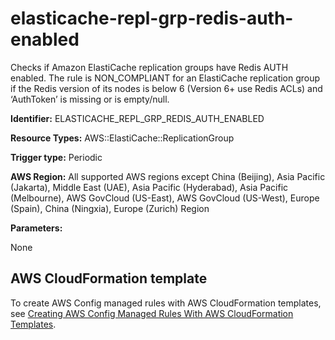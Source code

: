 # elasticache\-repl\-grp\-redis\-auth\-enabled<a name="elasticache-repl-grp-redis-auth-enabled"></a>

Checks if Amazon ElastiCache replication groups have Redis AUTH enabled\. The rule is NON\_COMPLIANT for an ElastiCache replication group if the Redis version of its nodes is below 6 \(Version 6\+ use Redis ACLs\) and ‘AuthToken’ is missing or is empty/null\. 

**Identifier:** ELASTICACHE\_REPL\_GRP\_REDIS\_AUTH\_ENABLED

**Resource Types:** AWS::ElastiCache::ReplicationGroup

**Trigger type:** Periodic

**AWS Region:** All supported AWS regions except China \(Beijing\), Asia Pacific \(Jakarta\), Middle East \(UAE\), Asia Pacific \(Hyderabad\), Asia Pacific \(Melbourne\), AWS GovCloud \(US\-East\), AWS GovCloud \(US\-West\), Europe \(Spain\), China \(Ningxia\), Europe \(Zurich\) Region

**Parameters:**

None  

## AWS CloudFormation template<a name="w2aac12c33c15b9d303c17"></a>

To create AWS Config managed rules with AWS CloudFormation templates, see [Creating AWS Config Managed Rules With AWS CloudFormation Templates](aws-config-managed-rules-cloudformation-templates.md)\.